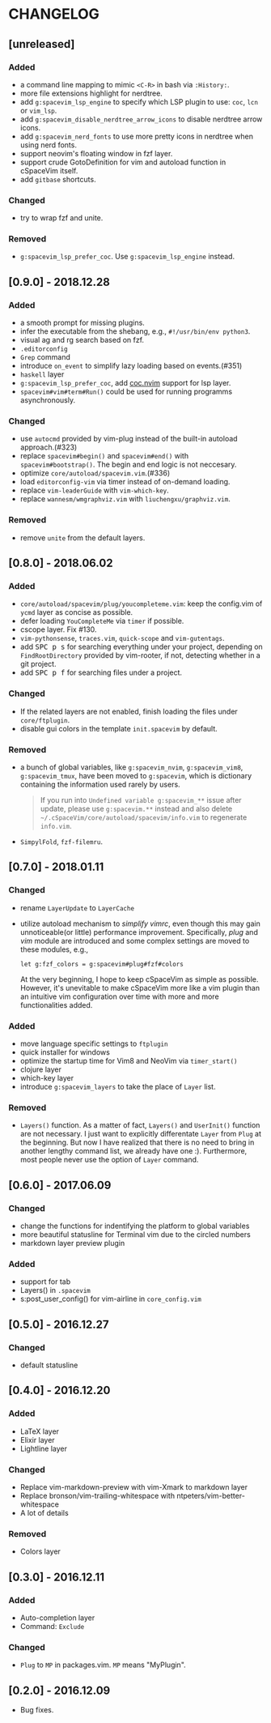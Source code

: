 CHANGELOG
=========

## [unreleased]

### Added

- a command line mapping to mimic `<C-R>` in bash via `:History:`.
- more file extensions highlight for nerdtree.
- add `g:spacevim_lsp_engine` to specify which LSP plugin to use: `coc`, `lcn` or `vim_lsp`.
- add `g:spacevim_disable_nerdtree_arrow_icons` to disable nerdtree arrow icons.
- add `g:spacevim_nerd_fonts` to use more pretty icons in nerdtree when using nerd fonts.
- support neovim's floating window in fzf layer.
- support crude GotoDefinition for vim <SID> and autoload function in cSpaceVim itself.
- add `gitbase` shortcuts.

### Changed

- try to wrap fzf and unite.

### Removed

- `g:spacevim_lsp_prefer_coc`. Use `g:spacevim_lsp_engine` instead.

## [0.9.0] - 2018.12.28

### Added

- a smooth prompt for missing plugins.
- infer the executable from the shebang, e.g., `#!/usr/bin/env python3`.
- visual ag and rg search based on fzf.
- `.editorconfig`
- `Grep` command
- introduce `on_event` to simplify lazy loading based on events.(#351)
- `haskell` layer
- `g:spacevim_lsp_prefer_coc`, add [coc.nvim](https://github.com/neoclide/coc.nvim) support for lsp layer.
- `spacevim#vim#term#Run()` could be used for running programms asynchronously.

### Changed

- use `autocmd` provided by vim-plug instead of the built-in autoload approach.(#323)
- replace `spacevim#begin()` and `spacevim#end()` with `spacevim#bootstrap()`. The begin and end logic is not neccesary.
- optimize `core/autoload/spacevim.vim`.(#336)
- load `editorconfig-vim` via timer instead of on-demand loading.
- replace `vim-leaderGuide` with `vim-which-key`.
- replace `wannesm/wmgraphviz.vim` with `liuchengxu/graphviz.vim`.

### Removed

- remove `unite` from the default layers.

## [0.8.0] - 2018.06.02

### Added

- `core/autoload/spacevim/plug/youcompleteme.vim`: keep the config.vim of `ycmd` layer as concise as possible.
- defer loading `YouCompleteMe` via `timer` if possible.
- cscope layer. Fix #130.
- `vim-pythonsense`, `traces.vim`, `quick-scope` and `vim-gutentags`.
- add <kbd>SPC p s</kbd> for searching everything under your project, depending on `FindRootDirectory` provided by vim-rooter, if not, detecting whether in a git project.
- add <kbd>SPC p f</kbd> for searching files under a project.

### Changed

- If the related layers are not enabled, finish loading the files under `core/ftplugin`.
- disable gui colors in the template `init.spacevim` by default.

### Removed

- a bunch of global variables, like `g:spacevim_nvim`, `g:spacevim_vim8`, `g:spacevim_tmux`, have been moved to `g:spacevim`, which is dictionary containing the information used rarely by users.

    > If you run into `Undefined variable g:spacevim_**` issue after update,
    > please use `g:spacevim.**` instead and also delete
    > `~/.cSpaceVim/core/autoload/spacevim/info.vim` to regenerate `info.vim`.

- `SimpylFold`, `fzf-filemru`.

## [0.7.0] - 2018.01.11

### Changed

- rename `LayerUpdate` to `LayerCache`
- utilize autoload mechanism to *simplify vimrc*, even though this may gain unnoticeable(or little) performance improvement. Specifically, *plug* and *vim* module are introduced and some complex settings are moved to these modules, e.g.,

  ```vim
  let g:fzf_colors = g:spacevim#plug#fzf#colors
  ```

  At the very beginning, I hope to keep cSpaceVim as simple as possible. However, it's unevitable to make cSpaceVim more like a vim plugin than an intuitive vim configuration over time with more and more functionalities added.

### Added

- move language specific settings to `ftplugin`
- quick installer for windows
- optimize the startup time for Vim8 and NeoVim via `timer_start()`
- clojure layer
- which-key layer
- introduce `g:spacevim_layers` to take the place of `Layer` list.

### Removed

- `Layers()` function. As a matter of fact, `Layers()` and `UserInit()` function are not necessary. I just want to explicitly differentate `Layer` from `Plug` at the beginning. But now I have realized that there is no need to bring in another lengthy command list, we already have one :). Furthermore, most people never use the option of `Layer` command.

## [0.6.0] - 2017.06.09

### Changed

- change the functions for indentifying the platform to global variables
- more beautiful statusline for Terminal vim due to the circled numbers
- markdown layer preview plugin

### Added

- support for tab
- Layers() in `.spacevim`
- s:post_user_config() for vim-airline in `core_config.vim`

## [0.5.0] - 2016.12.27

### Changed

- default statusline

## [0.4.0] - 2016.12.20

### Added

- LaTeX layer
- Elixir layer
- Lightline layer

### Changed

- Replace vim-markdown-preview with vim-Xmark to markdown layer
- Replace bronson/vim-trailing-whitespace with ntpeters/vim-better-whitespace
- A lot of details

### Removed

- Colors layer

## [0.3.0] - 2016.12.11

### Added

- Auto-completion layer
- Command: `Exclude`

### Changed

- `Plug` to `MP` in packages.vim. `MP` means "MyPlugin".

## [0.2.0] - 2016.12.09

- Bug fixes.
